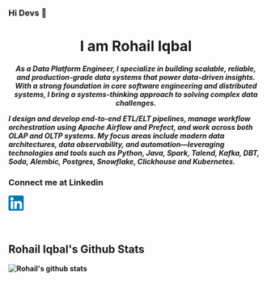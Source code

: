 ### Hi Devs 👋
<h1 align="center">I am Rohail Iqbal</h1>
<p align="center"> <b><i>As a Data Platform Engineer, I specialize in building scalable, reliable, and production-grade data systems that power data-driven insights. With a strong foundation in core software engineering and distributed systems, I bring a systems-thinking approach to solving complex data challenges.

I design and develop end-to-end ETL/ELT pipelines, manage workflow orchestration using Apache Airflow and Prefect, and work across both OLAP and OLTP systems. My focus areas include modern data architectures, data observability, and automation—leveraging technologies and tools such as Python, Java, Spark, Talend, Kafka, DBT, Soda, Alembic, Postgres, Snowflake, Clickhouse and Kubernetes.</i><b> </p>

### Connect me at Linkedin

<span><a href="https://www.linkedin.com/mwlite/in/rohail-iqbal-7222891b6" ><img src="images/linkedin.png" width="30" height="30" /></a>

<br>

## Rohail Iqbal's Github Stats

<span> ![Rohail's github stats](https://github-readme-stats.vercel.app/api?username=iqbalrohail&theme=tokyonight&show_icons=true&count_private=true) </span>



